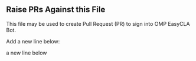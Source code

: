 ## Raise PRs Against this File

This file may be used to create Pull Request (PR) to sign into OMP EasyCLA Bot.

Add a new line below:

a new line below